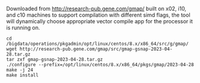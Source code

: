 Downloaded from http://research-pub.gene.com/gmap/
built on x02, i10, and c10 machines to support compilation with different simd flags, the tool will dynamically choose appropriate vector compile app for the processor it is running on.

```
cd  /bigdata/operations/pkgadmin/opt/linux/centos/8.x/x86_64/src/g/gmap/
wget http://research-pub.gene.com/gmap/src/gmap-gsnap-2023-04-28.tar.gz
tar zxf gmap-gsnap-2023-04-28.tar.gz
./configure --prefix=/opt/linux/centos/8.x/x86_64/pkgs/gmap/2023-04-28
make -j 24
make install
```
